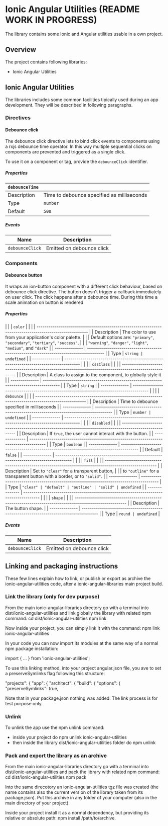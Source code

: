 # Ionic Angular Utilities (README WORK IN PROGRESS)

The library contains some Ionic and Angular utilities usable in a own project.

## Overview
The project contains following libraries:
- Ionic Angular Utilities

## Ionic Angular Utilities
The libraries includes some common facilities tipically used during an app development. They will be described in following paragraphs.

### Directives
#### Debounce click
The debounce click directive lets to bind click events to components using a rxjs debounce time operator. In this way multiple sequential clicks on components are prevented and triggered as a single click.

To use it on a component or tag, provide the `debounceClick` identifier.

##### Properties

| `debounceTime` |                                                                                        |
| -------------- | -------------------------------------------------------------------------------------- |
| Description    | Time to debounce specified as milliseconds                                             |
| Type           | `number`                                                                               |
| Default        | `500`                                                                                  |

##### Events

| Name            | Description                                                                           |
| --------------- | ------------------------------------------------------------------------------------- |
| `debounceClick` | Emitted on debounce click                                                             |

### Components
#### Debounce button
It wraps an ion-button component with a different click behaviour, based on debounce click directive. The button doesn't trigger a callback immediately on user click. The click happens after a debounce time. During this time
a scale animation on button is rendered.

##### Properties

|                                                                                                         |
| `color`                                                                                                 |
|                                                                                                         |
| ------------------------------------------------------------------------------------------------------- |
| Description    | The color to use from your application's color palette.                                |
|                | Default options are: `"primary"`, `"secondary"`, `"tertiary"`, `"success"`,            |
|                | `"warning"`, `"danger"`, `"light"`, `"medium"`, and `"dark"`                           |
| -------------- | -------------------------------------------------------------------------------------- |
| Type           | `string | undefined`                                                                   |
| -------------- | -------------------------------------------------------------------------------------- |
|                                                                                                         |
| `cssClass`                                                                                              |
|                                                                                                         |
| ------------------------------------------------------------------------------------------------------- |
| Description    | A class to assign to the component, to globally style it                               |
| -------------- | -------------------------------------------------------------------------------------- |
| Type           | `string`                                                                               |
| -------------- | -------------------------------------------------------------------------------------- |
|                                                                                                         |
| `debounce`                                                                                              |
|                                                                                                         |
| ------------------------------------------------------------------------------------------------------- |
| Description    | Time to debounce specified in milliseconds                                             |
| -------------- | -------------------------------------------------------------------------------------- |
| Type           | `number | undefined`                                                                   |
| -------------- | -------------------------------------------------------------------------------------- |
|                                                                                                         |
| `disabled`                                                                                              |
|                                                                                                         |
| ------------------------------------------------------------------------------------------------------- |
| Description    | If `true`, the user cannot interact with the button.                                   |
| -------------- | -------------------------------------------------------------------------------------- |
| Type           | `boolean`                                                                              |
| -------------- | -------------------------------------------------------------------------------------- |
| Default        | `false`                                                                                |
| -------------- | -------------------------------------------------------------------------------------- |
|                                                                                                         |
| `fill`                                                                                                  |
|                                                                                                         |
| ------------------------------------------------------------------------------------------------------- |
| Description    | Set to `"clear"` for a transparent button,                                             |
|                | to `"outline"` for a transparent button with a border, or to `"solid"`.                |
| -------------- | -------------------------------------------------------------------------------------- |
| Type           | `"clear" | "default" | "outline" | "solid" | undefined`                                |
| -------------- | -------------------------------------------------------------------------------------- |
|                                                                                                         |
| `shape`                                                                                                 |
|                                                                                                         |
| ------------------------------------------------------------------------------------------------------- |
| Description    | The button shape.                                                                      |
| -------------- | -------------------------------------------------------------------------------------- |
| Type           | `round | undefined`                                                                    |

##### Events

| Name            | Description                                                                           |
| --------------- | ------------------------------------------------------------------------------------- |
| `debounceClick` | Emitted on debounce click                                                             |


## Linking and packaging instructions
These few lines explain how to link, or publish or export as archive the ionic-angular-utilities code,
after a ionic-angular-libraries main project build.

### Link the library (only for dev purpose)
From the main ionic-angular-libraries directory go with a terminal into dist/ionic-angular-utilities and link globally the library with related npm command:
    cd dist/ionic-angular-utilities
    npm link

Now inside your project, you can simply link it with the command:
    npm link ionic-angular-utilities

In your code you can now import its modules at the same way of a normal npm package installation:

import { ... } from 'ionic-angular-utilities';


To use this linking method, into your project angular.json file, you ave to set a preserveSymlinks flag following this
structure:

  "projects": {
    "app": {
      "architect": {
        "build": {
          "options": {
            "preserveSymlinks": true,


Note that in your package.json nothing was added. The link process is for test purpose only.

### Unlink
To unlink the app use the npm unlink command:
* inside your project do
    npm unlink ionic-angular-utilities
* then inside the library dist/ionic-angular-utilities folder do
    npm unlink

### Pack and export the library as an archive
From the main ionic-angular-libraries directory go with a terminal into dist/ionic-angular-utilities and pack the library with related npm command:
    cd dist/ionic-angular-utilities
    npm pack

Into the same direcotory an ionic-angular-utilities tgz file was created (the name contains also the current version of the library taken from its package.json). Put this archive in any folder of your computer (also in the main directory of your project).

Inside your project install it as a normal dependency, but providing its relative or absolute path:
npm install /path/to/archive.
